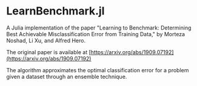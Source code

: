 # LearnBenchmark.jl

A Julia implementation of the paper "Learning to Benchmark: Determining Best Achievable Misclassification Error from Training Data," by Morteza Noshad, Li Xu, and Alfred Hero.

The original paper is available at [https://arxiv.org/abs/1909.07192](https://arxiv.org/abs/1909.07192)

The algorithm approximates the optimal classification error for a problem given a dataset through an ensemble technique.